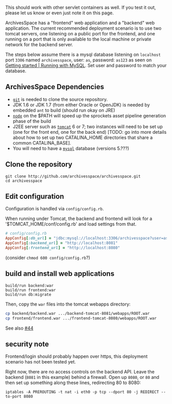This should work with other servlet containers as well.  If you test it out, please let us know or even just note it on this page.

ArchivesSpace has a "frontend" web application and a "backend" web application.
The current recommended deployment scenario is to use two tomcat servers, one listening on a public port for the frontend, and one running on a port that is only available to the local machine or private network for the backend server.

The steps below assume there is a mysql database listening on `localhost` port `3306` named `archivesspace`, user: `as`, password: `as123` as seen on [Getting started | Running with MySQL](https://github.com/archivesspace/archivesspace/blob/master/backend/README.md#running-with-mysql).
Set user and password to match your database.

## ArchivesSpace Dependencies

 * [`git`](http://git-scm.com) is needed to clone the source repository.
 * JDK 1.6 or JDK 1.7 (from either Oracle or OpenJDK) is needed by embedded `ant` to build (should run okay on JRE)
 * [`node`](http://nodejs.org) on the $PATH will speed up the sprockets asset pipeline generation phase of the build
 * J2EE server such as [`tomcat`](http://tomcat.apache.org) 6 or 7; two instances will need to be set up (one for the front end, one for the back end) [TODO: go into more details about how to set up two CATALINA_HOME directories that share a common CATALINA_BASE].
 * You will need to have a [`mysql`](http://www.mysql.com) database (versions 5.???)

## Clone the repository

```
git clone http://github.com/archivesspace/archivesspace.git
cd archivesspace
```

## Edit configuration

Configuration is handled via `config/config.rb`.

When running under Tomcat, the backend and frontend will look for a '$TOMCAT_HOME/conf/config.rb' and load settings from that. 

```ruby
# config/config.rb
AppConfig[:db_url] = "jdbc:mysql://localhost:3306/archivesspace?user=as&password=as123"
AppConfig[:backend_url] = "http://localhost:8081"
AppConfig[:frontend_url] = "http://localhost:8080"
```
(consider `chmod 600 config/config.rb`?)

## build and install web applications

```
build/run backend:war
build/run frontend:war
build/run db:migrate
```

Then, copy the `war` files into the tomcat webapps directory:

```sh
cp backend/backend.war .../backend-tomcat-8081/webapps/ROOT.war
cp frontend/frontend.war .../frontend-tomcat-8080/webapps/ROOT.war
```

See also [#44](https://github.com/hudmol/archivesspace/issues/44)

## security note

Frontend/login should probably happen over https, this deployment scenario has not been tested yet. 

Right now, there are no access controls on the backend API.  Leave the backend (`8081` in this example) behind a firewall.  Open up `8080`, or `80` and then set up something along these lines, redirecting 80 to 8080:

```
iptables -A PREROUTING -t nat -i eth0 -p tcp --dport 80 -j REDIRECT --to-port 8080
```